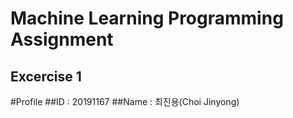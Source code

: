 Machine Learning Programming Assignment
=======================================
__Excercise 1__
------------
#Profile
##ID : 20191167
##Name : 최진용(Choi Jinyong)